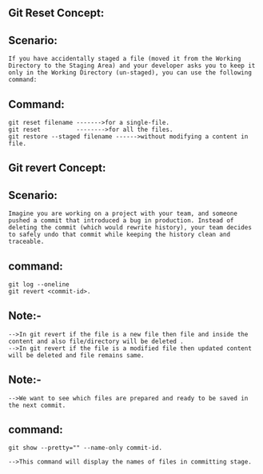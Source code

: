 Git Reset Concept:
-----------------

Scenario:
---------
	If you have accidentally staged a file (moved it from the Working Directory to the Staging Area) and your developer asks you to keep it only in the Working Directory (un-staged), you can use the following command:

Command:
--------
	git reset filename ------->for a single-file.
	git reset          -------->for all the files.
	git restore --staged filename ------>without modifying a content in file.



Git revert Concept:
-------------------

Scenario:
---------
	Imagine you are working on a project with your team, and someone pushed a commit that introduced a bug in production. Instead of deleting the commit (which would rewrite history), your team decides to safely undo that commit while keeping the history clean and traceable.

command:
--------
	git log --oneline
	git revert <commit-id>.

Note:-
------
	-->In git revert if the file is a new file then file and inside the content and also file/directory will be deleted .
	-->In git revert if the file is a modified file then updated content will be deleted and file remains same.


Note:-
----
	-->We want to see which files are prepared and ready to be saved in the next commit.
command:
--------
	git show --pretty="" --name-only commit-id.
 
	-->This command will display the names of files in committing stage.


